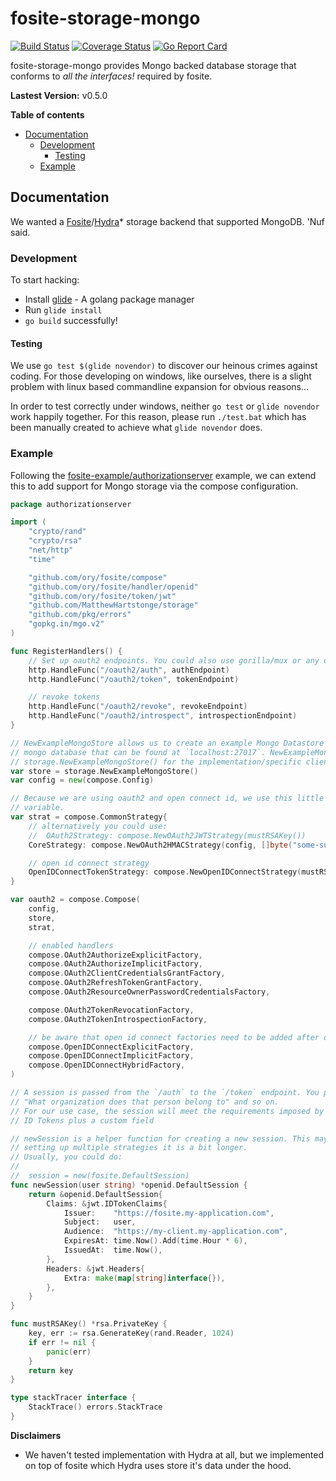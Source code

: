 # fosite-storage-mongo
[![Build Status](https://travis-ci.org/MatthewHartstonge/storage.svg?branch=master)](https://travis-ci.org/MatthewHartstonge/storage) [![Coverage Status](https://coveralls.io/repos/github/MatthewHartstonge/storage/badge.svg?branch=master)](https://coveralls.io/github/MatthewHartstonge/storage?branch=master) [![Go Report Card](https://goreportcard.com/badge/github.com/MatthewHartstonge/storage)](https://goreportcard.com/report/github.com/MatthewHartstonge/storage)

fosite-storage-mongo provides Mongo backed database storage that conforms to *all the interfaces!* required by fosite.

**Lastest Version:** v0.5.0

**Table of contents**
- [Documentation](#documentation)
  - [Development](#development)
    - [Testing](#testing)
  - [Example](#example)

## Documentation
We wanted a [Fosite][fosite]/[Hydra][hydra]* storage backend that supported MongoDB. 'Nuf said.

### Development
To start hacking:
* Install [glide][glide] - A golang package manager
* Run `glide install`
* `go build` successfully!

#### Testing
We use `go test $(glide novendor)` to discover our heinous crimes against coding. For those developing on windows, like 
ourselves, there is a slight problem with linux based commandline expansion for obvious reasons... 

In order to test correctly under windows, neither `go test` or `glide novendor` work happily together. For this reason, 
please run `./test.bat` which has been manually created to achieve what `glide novendor` does. 

### Example
Following the [fosite-example/authorizationserver][fosite-example-server] example, we can extend this to add support 
for Mongo storage via the compose configuration.

```go
package authorizationserver

import (
	"crypto/rand"
	"crypto/rsa"
	"net/http"
	"time"

	"github.com/ory/fosite/compose"
	"github.com/ory/fosite/handler/openid"
	"github.com/ory/fosite/token/jwt"
	"github.com/MatthewHartstonge/storage"
	"github.com/pkg/errors"
	"gopkg.in/mgo.v2"
)

func RegisterHandlers() {
	// Set up oauth2 endpoints. You could also use gorilla/mux or any other router.
	http.HandleFunc("/oauth2/auth", authEndpoint)
	http.HandleFunc("/oauth2/token", tokenEndpoint)

	// revoke tokens
	http.HandleFunc("/oauth2/revoke", revokeEndpoint)
	http.HandleFunc("/oauth2/introspect", introspectionEndpoint)
}

// NewExampleMongoStore allows us to create an example Mongo Datastore and panics if you don't have an unauthenticated 
// mongo database that can be found at `localhost:27017`. NewExampleMongoStore has one Client and one User. Check out 
// storage.NewExampleMongoStore() for the implementation/specific client/user details.
var store = storage.NewExampleMongoStore()
var config = new(compose.Config)

// Because we are using oauth2 and open connect id, we use this little helper to combine the two in one
// variable.
var strat = compose.CommonStrategy{
	// alternatively you could use:
	//  OAuth2Strategy: compose.NewOAuth2JWTStrategy(mustRSAKey())
	CoreStrategy: compose.NewOAuth2HMACStrategy(config, []byte("some-super-cool-secret-that-nobody-knows")),

	// open id connect strategy
	OpenIDConnectTokenStrategy: compose.NewOpenIDConnectStrategy(mustRSAKey()),
}

var oauth2 = compose.Compose(
	config,
	store,
	strat,

	// enabled handlers
	compose.OAuth2AuthorizeExplicitFactory,
	compose.OAuth2AuthorizeImplicitFactory,
	compose.OAuth2ClientCredentialsGrantFactory,
	compose.OAuth2RefreshTokenGrantFactory,
	compose.OAuth2ResourceOwnerPasswordCredentialsFactory,

	compose.OAuth2TokenRevocationFactory,
	compose.OAuth2TokenIntrospectionFactory,

	// be aware that open id connect factories need to be added after oauth2 factories to work properly.
	compose.OpenIDConnectExplicitFactory,
	compose.OpenIDConnectImplicitFactory,
	compose.OpenIDConnectHybridFactory,
)

// A session is passed from the `/auth` to the `/token` endpoint. You probably want to store data like: "Who made the request",
// "What organization does that person belong to" and so on.
// For our use case, the session will meet the requirements imposed by JWT access tokens, HMAC access tokens and OpenID Connect
// ID Tokens plus a custom field

// newSession is a helper function for creating a new session. This may look like a lot of code but since we are
// setting up multiple strategies it is a bit longer.
// Usually, you could do:
//
//  session = new(fosite.DefaultSession)
func newSession(user string) *openid.DefaultSession {
	return &openid.DefaultSession{
		Claims: &jwt.IDTokenClaims{
			Issuer:    "https://fosite.my-application.com",
			Subject:   user,
			Audience:  "https://my-client.my-application.com",
			ExpiresAt: time.Now().Add(time.Hour * 6),
			IssuedAt:  time.Now(),
		},
		Headers: &jwt.Headers{
			Extra: make(map[string]interface{}),
		},
	}
}

func mustRSAKey() *rsa.PrivateKey {
	key, err := rsa.GenerateKey(rand.Reader, 1024)
	if err != nil {
		panic(err)
	}
	return key
}

type stackTracer interface {
	StackTrace() errors.StackTrace
}
```


**Disclaimers**
* We haven't tested implementation with Hydra at all, but we implemented on top of fosite which Hydra uses 
  store it's data under the hood.

[//]: #
    [glide]: <https://glide.sh>
    [fosite]: <https://github.com/ory/fosite> 
    [hydra]: <https://github.com/ory/hydra>
    [fosite-example-server]: <https://github.com/ory/fosite-example/blob/master/authorizationserver/oauth2.go>